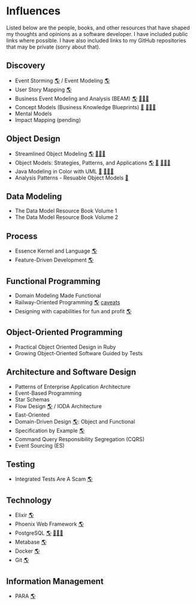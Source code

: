 # Influences

Listed below are the people, books, and other resources that have shaped my thoughts and opinions
as a software developer. I have included public links where possible. I have also included links to my
GitHub repositories that may be private (sorry about that).

## Discovery

- Event Storming [🌎](https://www.eventstorming.com) / Event Modeling [🌎](https://eventmodeling.org)
- User Story Mapping [🌎](https://www.jpattonassociates.com/user-story-mapping/)
- Business Event Modeling and Analysis (BEAM) [🌎](https://modelstorming.com) [🕵🏻‍♂️](https://github.com/nicholasjhenry/business-event-modeling-and-analysis)
- Concept Models (Business Knowledge Blueprints) [📕](https://www.brsolutions.com/publications/business-knowledge-blueprints/) [🕵🏻‍♂️](https://github.com/nicholasjhenry/business-knowledge-blueprints)
- Mental Models
- Impact Mapping (pending)

## Object Design

- Streamlined Object Modeling [🌎](http://www.streamlinedmodeling.com) [🕵🏻‍♂️](https://github.com/nicholasjhenry/streamlined-object-modeling)
- Object Models: Strategies, Patterns, and Applications [🌎](https://object-model-patterns.s3-us-east-2.amazonaws.com/index.html) [📕](https://www.google.ca/books/edition/Object_Models/totQAAAAMAAJ) [🕵🏻‍♂️](https://github.com/nicholasjhenry/object-models)
- Java Modeling in Color with UML [📕](https://books.google.ca/books/about/Java_Modeling_in_Color_with_UML.html?id=fo0_AQAAIAAJ) [🕵🏻‍♂️](https://github.com/nicholasjhenry/java-modeling-in-color-with-uml)
- Analysis Patterns - Resuable Object Models [📕](https://books.google.ca/books?id=4V8pZmpwmBYC)

## Data Modeling

- The Data Model Resource Book Volume 1
- The Data Model Resource Book Volume 2

## Process

- Essence Kernel and Language [🌎](http://semat.org/documents/20181/57862/formal-18-10-02.pdf/866c80c0-cdc8-488b-bcf8-0c67cb60b5d7)
- Feature-Driven Development [🌎](https://books.google.ca/books?id=NhlFAAAAYAAJ)

## Functional Programming

- Domain Modeling Made Functional
- Railway-Oriented Programming [🌎](https://fsharpforfunandprofit.com/rop/) [caveats](https://fsharpforfunandprofit.com/posts/against-railway-oriented-programming/)
- Designing with capabilities for fun and profit [🌎](https://vimeo.com/162209391)

## Object-Oriented Programming

- Practical Object Oriented Design in Ruby
- Growing Object-Oriented Software Guided by Tests

## Architecture and Software Design

- Patterns of Enterprise Application Architecture
- Event-Based Programming
- Star Schemas
- Flow Design [🌎](https://flow-design.org) / IODA Architecture
- East-Oriented
- Domain-Driven Design [🌎](https://github.com/civilcode/playbook/blob/master/education/trails/domain-driven-design.md): Object and Functional
- Specification by Example [🌎](https://github.com/civilcode/playbook/blob/master/education/trails/specification-by-example.md)
- Command Query Responsibility Segregation (CQRS)
- Event Sourcing (ES)

## Testing

- Integrated Tests Are A Scam [🌎](https://vimeo.com/80533536)

## Technology

- Elixir [🌎](https://elixir-lang.org)
- Phoenix Web Framework [🌎](https://phoenixframework.org)
- PostgreSQL [🌎](https://www.postgresql.org) [🕵🏻‍♂️](https://github.com/nicholasjhenry/the-art-of-postgresql)
- Metabase [🌎](https://www.metabase.com)
- Docker [🌎](https://www.docker.com)
- Git [🌎](https://git-scm.com)

## Information Management

* PARA [🌎](https://fortelabs.co/blog/para/)
